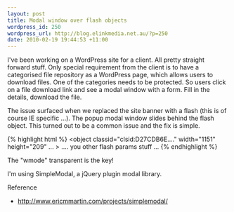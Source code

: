 ```yaml
---
layout: post
title: Modal window over flash objects
wordpress_id: 250
wordpress_url: http://blog.elinkmedia.net.au/?p=250
date: 2010-02-19 19:44:53 +11:00
---
```

I've been working on a WordPress site for a client. All pretty straight forward stuff. Only special requirement from the client is to have a categorised file repository as a WordPress page, which allows users to download files. One of the categories needs to be protected. So users click on a file download link and see a modal window with a form. Fill in the details, download the file.

The issue surfaced when we replaced the site banner with a flash (this is of course IE specific ...). The popup modal window slides behind the flash object. This turned out to be a common issue and the fix is simple.

{% highlight html %}
<object classid="clsid:D27CDB6E...." width="1151" height="209" ... >
    .... you other flash params stuff ...
    <param name="wmode" value="transparent">
</object>
{% endhighlight %}

The "wmode" transparent is the key!

I'm using SimpleModal, a jQuery plugin modal library.

Reference
<ul>
	<li><a href="http://www.ericmmartin.com/projects/simplemodal/" target="_blank">http://www.ericmmartin.com/projects/simplemodal/</a></li>
</ul>
